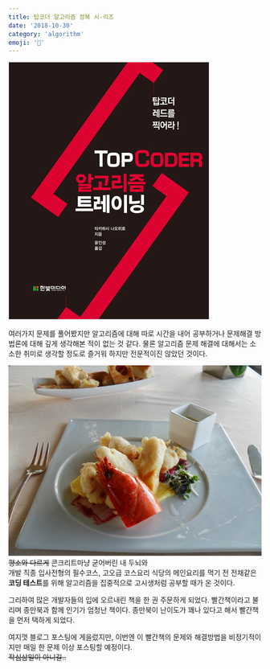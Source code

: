 ```yaml
---
title: 탑코더 알고리즘 정복 시-리즈
date: '2018-10-30'
category: 'algorithm'
emoji: '🧩'
---
```


![빨간책](B9653641350_l.jpg)

여러가지 문제를 풀어봤지만 알고리즘에 대해 따로 시간을 내어 공부하거나 문제해결 방법론에 대해 깊게 생각해본 적이 없는 것 같다.
물론 알고리즘 문제 해결에 대해서는 소소한 취미로 생각할 정도로 즐거워 하지만 전문적이진 않았던 것이다.  

![코딩 테스트](SAM_8525.jpg)
~~평소와 다르게~~ 콘크리트마냥 굳어버린 내 두뇌와  
개발 직종 입사전형의 필수코스, 고오급 코스요리 식당의 메인요리를 먹기 전 전채같은 **코딩 테스트**를 위해 알고리즘을 집중적으로 고시생처럼 공부할 때가 온 것이다.

그리하여 많은 개발자들의 입에 오르내린 책을 한 권 주문하게 되었다.
빨간책이라고 불리며 종만북과 함께 인기가 엄청난 책이다. 종만북이 난이도가 꽤나 있다고 해서 빨간책을 먼저 택하게 되었다.

여지껏 블로그 포스팅에 게을렀지만, 이번엔 이 빨간책의 문제와 해결방법을 비정기적이지만 매일 한 문제 이상 포스팅할 예정이다.  
~~작심삼일이 아니길..~~
